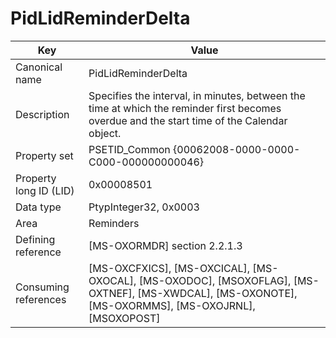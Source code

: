 # PidLidReminderDelta

| Key | Value |
|---|---|
| Canonical name | PidLidReminderDelta |
| Description | Specifies the interval, in minutes, between the time at which the reminder first becomes overdue and the start time of the Calendar object. |
| Property set | PSETID_Common {00062008-0000-0000-C000-000000000046} |
| Property long ID (LID) | 0x00008501 |
| Data type | PtypInteger32, 0x0003 |
| Area | Reminders |
| Defining reference | [MS-OXORMDR] section 2.2.1.3 |
| Consuming references | [MS-OXCFXICS], [MS-OXCICAL], [MS-OXOCAL], [MS-OXODOC], [MSOXOFLAG], [MS-OXTNEF], [MS-XWDCAL], [MS-OXONOTE], [MS-OXORMMS], [MS-OXOJRNL], [MSOXOPOST] |
